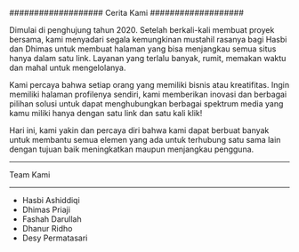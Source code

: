 ###################
Cerita Kami
###################

Dimulai di penghujung tahun 2020. Setelah berkali-kali membuat proyek bersama, kami menyadari segala kemungkinan mustahil rasanya bagi Hasbi dan Dhimas untuk membuat halaman yang bisa menjangkau semua situs hanya dalam satu link. Layanan yang terlalu banyak, rumit, memakan waktu dan mahal untuk mengelolanya.

Kami percaya bahwa setiap orang yang memiliki bisnis atau kreatifitas. Ingin memiliki halaman profilenya sendiri, kami memberikan inovasi dan berbagai pilihan solusi untuk dapat menghubungkan berbagai spektrum media yang kamu miliki hanya dengan satu link dan satu kali klik!

Hari ini, kami yakin dan percaya diri bahwa kami dapat berbuat banyak untuk membantu semua elemen yang ada untuk terhubung satu sama lain dengan tujuan baik meningkatkan maupun menjangkau pengguna.

*******************
Team Kami
*******************

- Hasbi Ashiddiqi
- Dhimas Priaji
- Fashah Darullah
- Dhanur Ridho
- Desy Permatasari